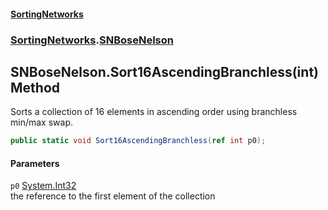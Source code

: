 #### [SortingNetworks](index.md 'index')
### [SortingNetworks](SortingNetworks.md 'SortingNetworks').[SNBoseNelson](SortingNetworks_SNBoseNelson.md 'SortingNetworks.SNBoseNelson')
## SNBoseNelson.Sort16AscendingBranchless(int) Method
Sorts a collection of 16 elements in ascending order using branchless min/max swap.  
```csharp
public static void Sort16AscendingBranchless(ref int p0);
```
#### Parameters
<a name='SortingNetworks_SNBoseNelson_Sort16AscendingBranchless(int)_p0'></a>
`p0` [System.Int32](https://docs.microsoft.com/en-us/dotnet/api/System.Int32 'System.Int32')  
the reference to the first element of the collection
  
